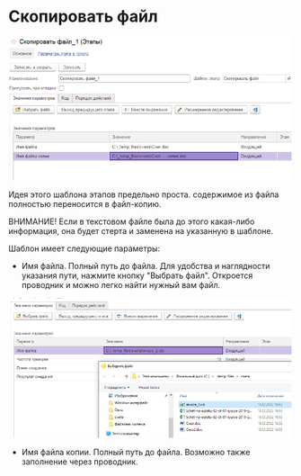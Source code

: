# Скопировать файл

![](<../../../.gitbook/assets/Скопировтаь файл.png>)

Идея этого шаблона этапов предельно проста. содержимое из файла полностью переносится в файл-копию.

ВНИМАНИЕ! Если в текстовом файле была до этого какая-либо информация, она будет стерта и заменена на указанную в шаблоне.

Шаблон имеет следующие параметры:

* Имя файла. Полный путь до файла. Для удобства и наглядности указания пути, нажмите кнопку "Выбрать файл". Откроется проводник и можно легко найти нужный вам файл.

![](<../../../.gitbook/assets/Выбрать файл - проводник.png>)

* Имя файла копии. Полный путь до файла. Возможно также заполнение через проводник.
